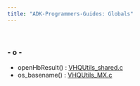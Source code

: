 ```yaml
---
title: "ADK-Programmers-Guides: Globals"
---
```


 

### - o -

- openHbResult() : <a href="_v_h_q_utils__shared_8c.md#ab5c01f84a9d03f4e13931e70b4a65d06">VHQUtils_shared.c</a>
- os_basename() : <a href="_v_h_q_utils___m_x_8c.md#a135db9808bd88be3f705927cba4b1ffe">VHQUtils_MX.c</a>
